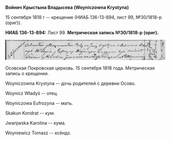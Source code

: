 **Войнич Крыстына Владысева (Woyniczowna Krystyna)**

15 сентября 1818 г -- крещение (НИАБ 136-13-894, лист 99, №30/1818-р
(ориг)).

**НИАБ 136-13-894:** Лист 99. **Метрическая запись №30/1818-р (ориг).**

![](./media/c352e663ee667f2b9bf3fbae84e79343e8c4744e.png)

Осовская Покровская церковь. 15 сентября 1818 года. Метрическая запись о
крещении.

Woyniczowna Krystyna -- дочь родителей с деревни Осовo.

Woynicz Władyś -- отец.

Woyniczowa Eufrozyna -- мать.

Skakun Kondrat -- кум.

Jwanjwska Karolina -- кума.

Woyniewicz Tomasz -- ксёндз.
